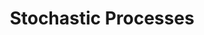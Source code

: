 ---
title: "Stochastic Processes"

categories: ['']

tags: ['Stochastic', 'Processes']

arwords: 'العمليات اللا يقينية'

arexps: []

enwords: ['Stochastic Processes']

enexps: []

arlexicons: 'ع'

enlexicons: 'S'

authors: ['Ruqayya Roshdy']

translators: ['']

citations: 'العربية والذكاء الاصطناعي'

sources: 'مركز الملك عبدالله بن عبدالعزيز الدولي لخدمة اللغة العربية'

word: "true"

slug: ""
---